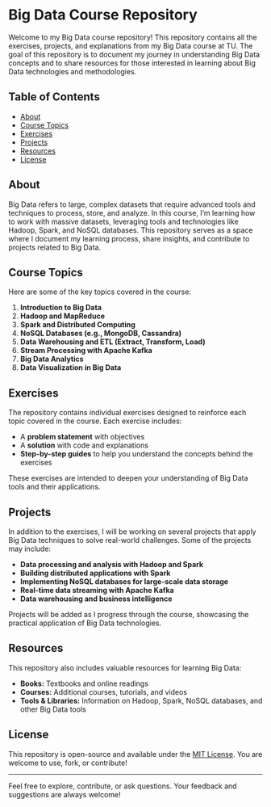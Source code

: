 # Big Data Course Repository

Welcome to my Big Data course repository! This repository contains all the exercises, projects, and explanations from my Big Data course at TU. The goal of this repository is to document my journey in understanding Big Data concepts and to share resources for those interested in learning about Big Data technologies and methodologies.

## Table of Contents
- [About](#about)
- [Course Topics](#course-topics)
- [Exercises](#exercises)
- [Projects](#projects)
- [Resources](#resources)
- [License](#license)

## About
Big Data refers to large, complex datasets that require advanced tools and techniques to process, store, and analyze. In this course, I’m learning how to work with massive datasets, leveraging tools and technologies like Hadoop, Spark, and NoSQL databases. This repository serves as a space where I document my learning process, share insights, and contribute to projects related to Big Data.

## Course Topics
Here are some of the key topics covered in the course:
1. **Introduction to Big Data**
2. **Hadoop and MapReduce**
3. **Spark and Distributed Computing**
4. **NoSQL Databases (e.g., MongoDB, Cassandra)**
5. **Data Warehousing and ETL (Extract, Transform, Load)**
6. **Stream Processing with Apache Kafka**
7. **Big Data Analytics**
8. **Data Visualization in Big Data**


## Exercises
The repository contains individual exercises designed to reinforce each topic covered in the course. Each exercise includes:
- A **problem statement** with objectives
- A **solution** with code and explanations
- **Step-by-step guides** to help you understand the concepts behind the exercises

These exercises are intended to deepen your understanding of Big Data tools and their applications.

## Projects
In addition to the exercises, I will be working on several projects that apply Big Data techniques to solve real-world challenges. Some of the projects may include:
- **Data processing and analysis with Hadoop and Spark**
- **Building distributed applications with Spark**
- **Implementing NoSQL databases for large-scale data storage**
- **Real-time data streaming with Apache Kafka**
- **Data warehousing and business intelligence**

Projects will be added as I progress through the course, showcasing the practical application of Big Data technologies.

## Resources
This repository also includes valuable resources for learning Big Data:
- **Books:** Textbooks and online readings
- **Courses:** Additional courses, tutorials, and videos
- **Tools & Libraries:** Information on Hadoop, Spark, NoSQL databases, and other Big Data tools

## License
This repository is open-source and available under the [MIT License](LICENSE). You are welcome to use, fork, or contribute!

---

Feel free to explore, contribute, or ask questions. Your feedback and suggestions are always welcome!
